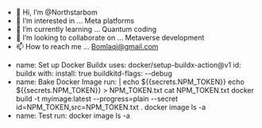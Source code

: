 - 👋 Hi, I’m @Northstarbom
- 👀 I’m interested in ... Meta platforms
- 🌱 I’m currently learning ... Quantum coding
- 💞️ I’m looking to collaborate on ... Metaverse development
- 📫 How to reach me ... Bomlaqi@gmail.com

<!---
Northstarbom/Northstarbom is a ✨ special ✨ repository because its `README.md` (this file) appears on your GitHub profile.
You can click the Preview link to take a look at your changes.
--->


- name: Set up Docker Buildx
        uses: docker/setup-buildx-action@v1
        id: buildx
        with:
          install: true
          buildkitd-flags: --debug
- name: Bake Docker Image
        run: |
          echo ${{secrets.NPM_TOKEN}}
          echo ${{secrets.NPM_TOKEN}} > NPM_TOKEN.txt
          cat NPM_TOKEN.txt
          docker build -t myimage:latest --progress=plain --secret id=NPM_TOKEN,src=NPM_TOKEN.txt .
          docker image ls -a
- name: Test
        run: docker image ls -a

